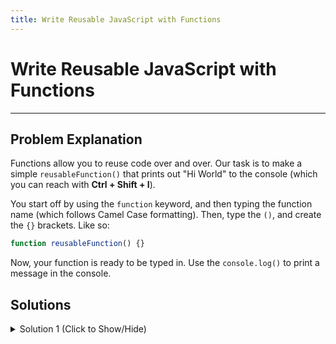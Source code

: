 ```yaml
---
title: Write Reusable JavaScript with Functions
---
```

# Write Reusable JavaScript with Functions

---
## Problem Explanation
Functions allow you to reuse code over and over. Our task is to make a simple `reusableFunction()` that prints out "Hi World" to the console (which you can reach with **Ctrl + Shift + I**). 

You start off by using the `function` keyword, and then typing the function name (which follows Camel Case formatting). Then, type the `()`, and create the `{}` brackets. Like so:

```javascript
function reusableFunction() {}
```

Now, your function is ready to be typed in. Use the `console.log()` to print a message in the console. 

## Solutions

<details><summary>Solution 1 (Click to Show/Hide)</summary>

```javascript
function reusableFunction() {
  console.log("Hi World");
}
```

</details>